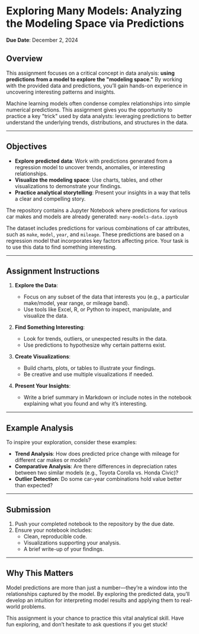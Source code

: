 # Exploring Many Models: Analyzing the Modeling Space via Predictions

**Due Date**: December 2, 2024

## Overview

This assignment focuses on a critical concept in data analysis: **using predictions from a model to explore the "modeling space."** By working with the provided data and predictions, you’ll gain hands-on experience in uncovering interesting patterns and insights.

Machine learning models often condense complex relationships into simple numerical predictions. This assignment gives you the opportunity to practice a key "trick" used by data analysts: leveraging predictions to better understand the underlying trends, distributions, and structures in the data.

---

## Objectives

- **Explore predicted data**: Work with predictions generated from a regression model to uncover trends, anomalies, or interesting relationships.
- **Visualize the modeling space**: Use charts, tables, and other visualizations to demonstrate your findings.
- **Practice analytical storytelling**: Present your insights in a way that tells a clear and compelling story.

The repository contains a Jupyter Notebook where predictions for various car makes and models are already generated: `many-models-data.ipynb`

The dataset includes predictions for various combinations of car attributes, such as `make`, `model`, `year`, and `mileage`. These predictions are based on a regression model that incorporates key factors affecting price. Your task is to use this data to find something interesting.

---

## Assignment Instructions

1. **Explore the Data**:
   - Focus on any subset of the data that interests you (e.g., a particular make/model, year range, or mileage band).
   - Use tools like Excel, R, or Python to inspect, manipulate, and visualize the data.

2. **Find Something Interesting**:
   - Look for trends, outliers, or unexpected results in the data.
   - Use predictions to hypothesize why certain patterns exist.

3. **Create Visualizations**:
   - Build charts, plots, or tables to illustrate your findings.
   - Be creative and use multiple visualizations if needed.

4. **Present Your Insights**:
   - Write a brief summary in Markdown or include notes in the notebook explaining what you found and why it’s interesting.

---

## Example Analysis

To inspire your exploration, consider these examples:
- **Trend Analysis**: How does predicted price change with mileage for different car makes or models?
- **Comparative Analysis**: Are there differences in depreciation rates between two similar models (e.g., Toyota Corolla vs. Honda Civic)?
- **Outlier Detection**: Do some car-year combinations hold value better than expected?

---

## Submission

1. Push your completed notebook to the repository by the due date.
2. Ensure your notebook includes:
   - Clean, reproducible code.
   - Visualizations supporting your analysis.
   - A brief write-up of your findings.

---

## Why This Matters

Model predictions are more than just a number—they’re a window into the relationships captured by the model. By exploring the predicted data, you’ll develop an intuition for interpreting model results and applying them to real-world problems.

This assignment is your chance to practice this vital analytical skill. Have fun exploring, and don’t hesitate to ask questions if you get stuck!
